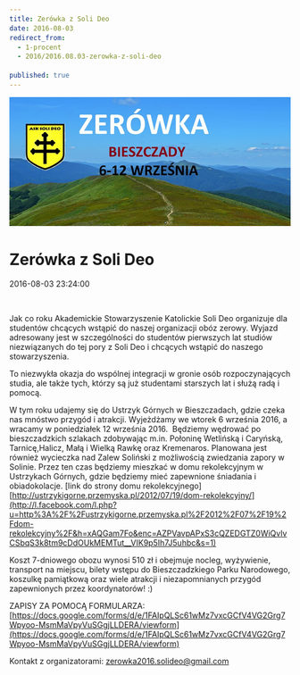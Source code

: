 ```yaml
---
title: Zerówka z Soli Deo
date: 2016-08-03
redirect_from: 
  - 1-procent
  - 2016/2016.08.03-zerowka-z-soli-deo

published: true
---
```



![/assets/posts/2016/2016-08-03-zerowka-z-soli-deo/13567132_10153762851592023_3397260283867777050_n.jpg](/assets/posts/2016/2016-08-03-zerowka-z-soli-deo/13567132_10153762851592023_3397260283867777050_n.jpg)

# Zerówka z Soli Deo

<time>2016-08-03 23:24:00</time>


 



Jak co roku Akademickie Stowarzyszenie Katolickie Soli Deo organizuje dla studentów chcących wstąpić do naszej organizacji obóz zerowy. Wyjazd adresowany jest w szczególności do studentów pierwszych lat studiów niezwiązanych do tej pory z Soli Deo i chcących wstąpić do naszego stowarzyszenia. 

To niezwykła okazja do wspólnej integracji w gronie osób rozpoczynających studia, ale także tych, którzy są już studentami starszych lat i służą radą i pomocą. 


<!--{{intro-break}}-->


W tym roku udajemy się do Ustrzyk Górnych w Bieszczadach, gdzie czeka nas mnóstwo przygód i atrakcji. Wyjeżdżamy we wtorek 6 września 2016, a wracamy w poniedziałek 12 września 2016. 
Będziemy wędrować po bieszczadzkich szlakach zdobywając m.in. Połoninę Wetlińską i Caryńską, Tarnicę,Halicz, Małą i Wielką Rawkę oraz Kremenaros.
Planowana jest również wycieczka nad Zalew Soliński z możliwością zwiedzania zapory w Solinie.
Przez ten czas będziemy mieszkać w domu rekolekcyjnym w Ustrzykach Górnych, gdzie będziemy mieć zapewnione śniadania i obiadokolacje.
[link do strony domu rekolekcyjnego]
[http://ustrzykigorne.przemyska.pl/2012/07/19/dom-rekolekcyjny/](http://l.facebook.com/l.php?u=http%3A%2F%2Fustrzykigorne.przemyska.pl%2F2012%2F07%2F19%2Fdom-rekolekcyjny%2F&h=xAQGam7Fo&enc=AZPVavpAPxS3cQZEDGTZ0WiQvlvCSbqS3k8tm9cDdOUkMEMTut__VIK9p5Ih7J5uhbc&s=1)

Koszt 7-dniowego obozu wynosi 510 zł i obejmuje nocleg, wyżywienie, transport na miejscu, bilety wstępu do Bieszczadzkiego Parku Narodowego, koszulkę pamiątkową oraz wiele atrakcji i niezapomnianych przygód zapewnionych przez koordynatorów! :) 

ZAPISY ZA POMOCĄ FORMULARZA:
[https://docs.google.com/forms/d/e/1FAIpQLSc61wMz7vxcGCfV4VG2Grg7Wpyoo-MsmMaVpyVuSGgjLLDERA/viewform](https://docs.google.com/forms/d/e/1FAIpQLSc61wMz7vxcGCfV4VG2Grg7Wpyoo-MsmMaVpyVuSGgjLLDERA/viewform)

Kontakt z organizatorami: zerowka2016.solideo@gmail.com


<!--{{json:{"created_date":"2016-08-03 23:24:00","publish_down":"0000-00-00 00:00:00","id":"5424"}}}-->